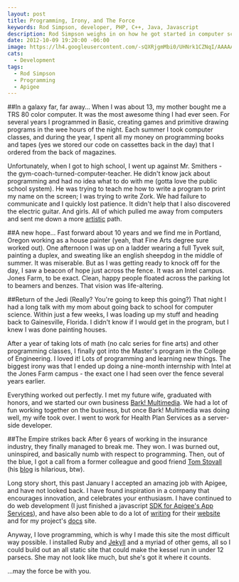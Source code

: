 ```yaml
---
layout: post
title: Programming, Irony, and The Force
keywords: Rod Simpson, developer, PHP, C++, Java, Javascript
description: Rod Simpson weighs in on how he got started in computer science.
date: 2012-10-09 19:20:00 -06:00
image: https://lh4.googleusercontent.com/-sQXRjgmMbi0/UHNrk1CZNqI/AAAAAAAAAgg/R3-FlJHTbMs/s640/untitled.jpg
cats:
  - Development
tags:
  - Rod Simpson
  - Programming
  - Apigee
---
```


##In a galaxy far, far away…
When I was about 13, my mother bought me a TRS 80 color computer.  It was the most awesome thing I had ever seen. For several years I programmed in Basic, creating games and primitive drawing programs in the wee hours of the night.  Each summer I took computer classes, and during the year, I spent all my money on programming books and tapes (yes we stored our code on cassettes back in the day) that I ordered from the back of magazines.

Unfortunately, when I got to high school, I went up against Mr. Smithers - the gym-coach-turned-computer-teacher.  He didn't know jack about programming and had no idea what to do with me (gotta love the public school system). He was trying to teach me how to write a program to print my name on the screen; I was trying to write Zork.  We had failure to communicate and I quickly lost patience.  It didn't help that I also discovered the electric guitar. And girls.  All of which pulled me away from computers and sent me down a more [artistic](/2012/10/07/rod-simpson-photography-history/) path.

##A new hope…
Fast forward about 10 years and we find me in Portland, Oregon working as a house painter (yeah, that Fine Arts degree sure worked out).  One afternoon I was up on a ladder wearing a full Tyvek suit, painting a duplex, and sweating like an english sheepdog in the middle of summer.  It was miserable.  But as I was getting ready to knock off for the day, I saw a beacon of hope just across the fence.  It was an Intel campus.  Jones Farm, to be exact. Clean, happy people floated across the parking lot to beamers and benzes. That vision was life-altering. 

##Return of the Jedi (Really? You're going to keep this going?)
That night I had a long talk with my mom about going back to school for computer science.  Within just a few weeks, I was loading up my stuff and heading back to Gainesville, Florida.  I didn't know if I would get in the program, but I knew I was done painting houses. 

After a year of taking lots of math (no calc series for fine arts) and other programming classes, I finally got into the Master's program in the College of Engineering. I loved it! Lots of programming and learning new things. The biggest irony was that I ended up doing a nine-month internship with Intel at the Jones Farm campus - the exact one I had seen over the fence several years earlier.  

Everything worked out perfectly. I met my future wife, graduated with honors, and we started our own business [Bark! Multimedia](http://barkmultimedia.com). We had a lot of fun working together on the business, but once Bark! Multimedia was doing well, my wife took over.  I went to work for Health Plan Services as a server-side developer.  

##The Empire strikes back
After 6 years of working in the insurance industry, they finally managed to break me. They won. I was burned out, uninspired, and basically numb with respect to programming. Then, out of the blue, I got a call from a former colleague and good friend [Tom Stovall](http://www.stovak.net/) (his [blog](http://www.stovak.net/) is hilarious, btw). 

Long story short, this past January I accepted an amazing job with Apigee,  and have not looked back.  I have found inspiration in a company that encourages innovation, and celebrates your enthusiasm.  I have continued to do web development (I just finished a javascript [SDK for Apigee's App Services](http://blog.apigee.com/detail/javascript_sdk_building_html5_apps_just_got_easier)), and have also been able to do a lot of [writing](/pages/writer/writing.html) for their [website](http://apigee.com) and for my project's [docs](http://apigee.com/docs/app_services) site.  

Anyway, I love programming, which is why I made this site the most difficult way possible.  I installed Ruby and [Jekyll](http://jekyllrb.com/) and a myriad of other gems, all so I could build out an all static site that could make the kessel run in under 12 parsecs.  She may not look like much, but she's got it where it counts.

…may the force be with you.












